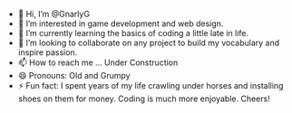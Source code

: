 - 👋 Hi, I’m @GnarlyG
- 👀 I’m interested in game development and web design.
- 🌱 I’m currently learning the basics of coding a little late in life.
- 💞️ I’m looking to collaborate on any project to build my vocabulary and inspire passion.
- 📫 How to reach me ... Under Construction
- 😄 Pronouns: Old and Grumpy
- ⚡ Fun fact: I spent years of my life crawling under horses and installing shoes on them for money. Coding is much more enjoyable. Cheers!

<!---
GnarlyG/GnarlyG is a ✨ special ✨ repository because its `README.md` (this file) appears on your GitHub profile.
You can click the Preview link to take a look at your changes.
--->
